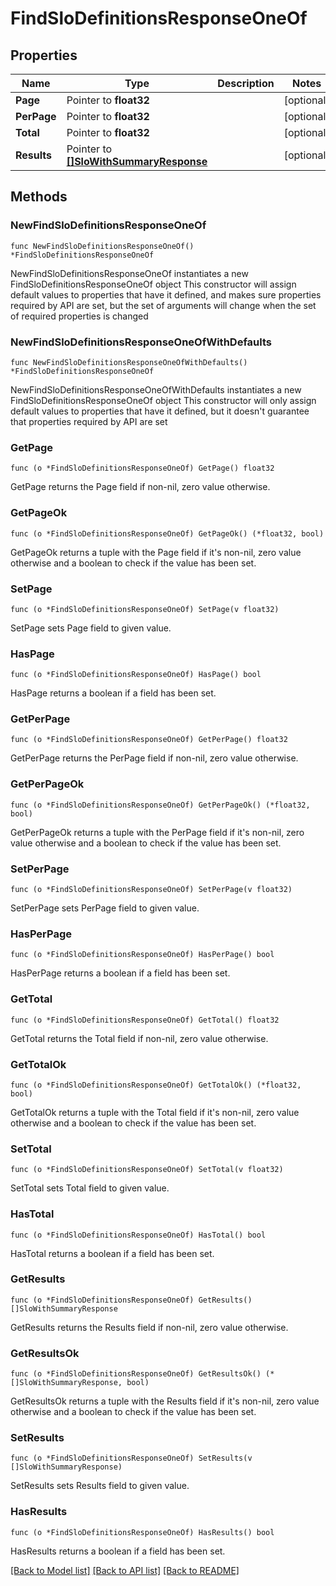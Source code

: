 # FindSloDefinitionsResponseOneOf

## Properties

Name | Type | Description | Notes
------------ | ------------- | ------------- | -------------
**Page** | Pointer to **float32** |  | [optional] 
**PerPage** | Pointer to **float32** |  | [optional] 
**Total** | Pointer to **float32** |  | [optional] 
**Results** | Pointer to [**[]SloWithSummaryResponse**](SloWithSummaryResponse.md) |  | [optional] 

## Methods

### NewFindSloDefinitionsResponseOneOf

`func NewFindSloDefinitionsResponseOneOf() *FindSloDefinitionsResponseOneOf`

NewFindSloDefinitionsResponseOneOf instantiates a new FindSloDefinitionsResponseOneOf object
This constructor will assign default values to properties that have it defined,
and makes sure properties required by API are set, but the set of arguments
will change when the set of required properties is changed

### NewFindSloDefinitionsResponseOneOfWithDefaults

`func NewFindSloDefinitionsResponseOneOfWithDefaults() *FindSloDefinitionsResponseOneOf`

NewFindSloDefinitionsResponseOneOfWithDefaults instantiates a new FindSloDefinitionsResponseOneOf object
This constructor will only assign default values to properties that have it defined,
but it doesn't guarantee that properties required by API are set

### GetPage

`func (o *FindSloDefinitionsResponseOneOf) GetPage() float32`

GetPage returns the Page field if non-nil, zero value otherwise.

### GetPageOk

`func (o *FindSloDefinitionsResponseOneOf) GetPageOk() (*float32, bool)`

GetPageOk returns a tuple with the Page field if it's non-nil, zero value otherwise
and a boolean to check if the value has been set.

### SetPage

`func (o *FindSloDefinitionsResponseOneOf) SetPage(v float32)`

SetPage sets Page field to given value.

### HasPage

`func (o *FindSloDefinitionsResponseOneOf) HasPage() bool`

HasPage returns a boolean if a field has been set.

### GetPerPage

`func (o *FindSloDefinitionsResponseOneOf) GetPerPage() float32`

GetPerPage returns the PerPage field if non-nil, zero value otherwise.

### GetPerPageOk

`func (o *FindSloDefinitionsResponseOneOf) GetPerPageOk() (*float32, bool)`

GetPerPageOk returns a tuple with the PerPage field if it's non-nil, zero value otherwise
and a boolean to check if the value has been set.

### SetPerPage

`func (o *FindSloDefinitionsResponseOneOf) SetPerPage(v float32)`

SetPerPage sets PerPage field to given value.

### HasPerPage

`func (o *FindSloDefinitionsResponseOneOf) HasPerPage() bool`

HasPerPage returns a boolean if a field has been set.

### GetTotal

`func (o *FindSloDefinitionsResponseOneOf) GetTotal() float32`

GetTotal returns the Total field if non-nil, zero value otherwise.

### GetTotalOk

`func (o *FindSloDefinitionsResponseOneOf) GetTotalOk() (*float32, bool)`

GetTotalOk returns a tuple with the Total field if it's non-nil, zero value otherwise
and a boolean to check if the value has been set.

### SetTotal

`func (o *FindSloDefinitionsResponseOneOf) SetTotal(v float32)`

SetTotal sets Total field to given value.

### HasTotal

`func (o *FindSloDefinitionsResponseOneOf) HasTotal() bool`

HasTotal returns a boolean if a field has been set.

### GetResults

`func (o *FindSloDefinitionsResponseOneOf) GetResults() []SloWithSummaryResponse`

GetResults returns the Results field if non-nil, zero value otherwise.

### GetResultsOk

`func (o *FindSloDefinitionsResponseOneOf) GetResultsOk() (*[]SloWithSummaryResponse, bool)`

GetResultsOk returns a tuple with the Results field if it's non-nil, zero value otherwise
and a boolean to check if the value has been set.

### SetResults

`func (o *FindSloDefinitionsResponseOneOf) SetResults(v []SloWithSummaryResponse)`

SetResults sets Results field to given value.

### HasResults

`func (o *FindSloDefinitionsResponseOneOf) HasResults() bool`

HasResults returns a boolean if a field has been set.


[[Back to Model list]](../README.md#documentation-for-models) [[Back to API list]](../README.md#documentation-for-api-endpoints) [[Back to README]](../README.md)


